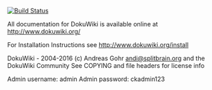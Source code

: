 [![Build Status](https://travis-ci.org/rhysmoyne/creative-kids-dokuwiki.svg?branch=master)](https://travis-ci.org/rhysmoyne/creative-kids-dokuwiki)

All documentation for DokuWiki is available online
at http://www.dokuwiki.org/

For Installation Instructions see
http://www.dokuwiki.org/install

DokuWiki - 2004-2016 (c) Andreas Gohr <andi@splitbrain.org>
                         and the DokuWiki Community
See COPYING and file headers for license info

Admin username: admin
Admin password: ckadmin123

